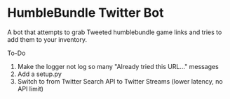 # HumbleBundle Twitter Bot

A bot that attempts to grab Tweeted humblebundle game links and tries to add them to your inventory.

To-Do
1. Make the logger not log so many "Already tried this URL..." messages
2. Add a setup.py
3. Switch to from Twitter Search API to Twitter Streams (lower latency, no API limit)
